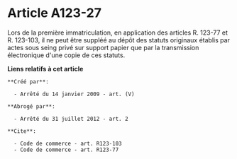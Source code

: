 # Article A123-27

Lors de la première immatriculation, en application des articles R. 123-77 et R. 123-103, il ne peut être suppléé au dépôt
des statuts originaux établis par actes sous seing privé sur support papier que par la transmission électronique d'une copie
de ces statuts.

**Liens relatifs à cet article**

	**Créé par**:

	  - Arrêté du 14 janvier 2009 - art. (V)

	**Abrogé par**:

	  - Arrêté du 31 juillet 2012 - art. 2

	**Cite**:

	  - Code de commerce - art. R123-103
	  - Code de commerce - art. R123-77
